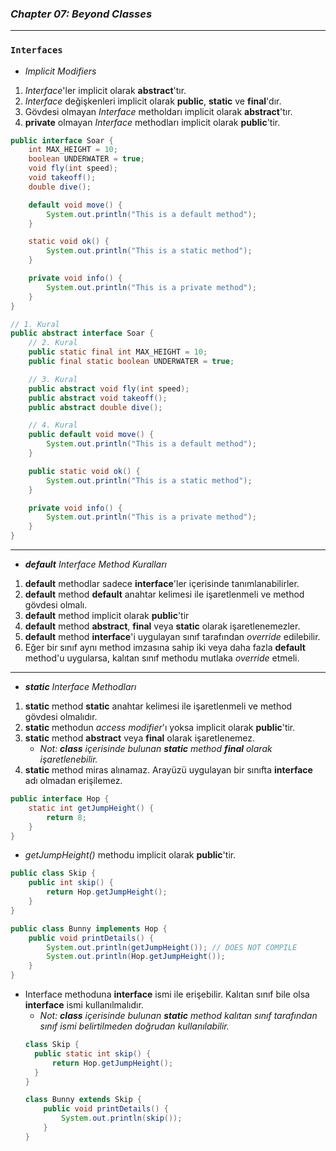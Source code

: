 ### _Chapter 07: Beyond Classes_

---
### `Interfaces`
- _Implicit Modifiers_
1. _Interface_'ler implicit olarak **abstract**'tır.
2. _Interface_ değişkenleri implicit olarak **public**, **static** ve **final**'dır.
3. Gövdesi olmayan _Interface_ metholdarı implicit olarak **abstract**'tır.
4. **private** olmayan _Interface_ methodları implicit olarak **public**'tir.
```java
public interface Soar {
    int MAX_HEIGHT = 10;
    boolean UNDERWATER = true;
    void fly(int speed);
    void takeoff();
    double dive();

    default void move() {
        System.out.println("This is a default method");
    }

    static void ok() {
        System.out.println("This is a static method");
    }

    private void info() {
        System.out.println("This is a private method");
    }
}

// 1. Kural
public abstract interface Soar {
    // 2. Kural   
    public static final int MAX_HEIGHT = 10;
    public final static boolean UNDERWATER = true;

    // 3. Kural
    public abstract void fly(int speed);
    public abstract void takeoff();
    public abstract double dive();

    // 4. Kural
    public default void move() {
        System.out.println("This is a default method");
    }

    public static void ok() {
        System.out.println("This is a static method");
    }

    private void info() {
        System.out.println("This is a private method");
    }
}
```

---
- _**default** Interface Method Kuralları_
1. **default** methodlar sadece **interface**'ler içerisinde tanımlanabilirler.
2. **default** method **default** anahtar kelimesi ile işaretlenmeli ve method gövdesi olmalı.
3. **default** method implicit olarak **public**'tir
4. **default** method **abstract**, **final** veya **static** olarak işaretlenemezler.
5. **default** method **interface**'i uygulayan sınıf tarafından _override_ edilebilir.
6. Eğer bir sınıf aynı method imzasına sahip iki veya daha fazla **default** method'u uygularsa, kalıtan sınıf methodu
   mutlaka _override_ etmeli.

---
- _**static** Interface Methodları_
1. **static** method **static** anahtar kelimesi ile işaretlenmeli ve method gövdesi olmalıdır.
2. **static** methodun _access modifier_'ı yoksa implicit olarak **public**'tir.
3. **static** method **abstract** veya **final** olarak işaretlenemez.
   - _Not: **class** içerisinde bulunan **static** method **final** olarak işaretlenebilir._
4. **static** method miras alınamaz. Arayüzü uygulayan bir sınıfta **interface** adı olmadan erişilemez.
```java
public interface Hop {
    static int getJumpHeight() {
        return 8;
    }
}
```
- _getJumpHeight()_ methodu implicit olarak **public**'tir.

```java
public class Skip {
    public int skip() {
        return Hop.getJumpHeight();
    }
}

public class Bunny implements Hop {
    public void printDetails() {
        System.out.println(getJumpHeight()); // DOES NOT COMPILE
        System.out.println(Hop.getJumpHeight());
    }
}
```
- Interface methoduna **interface** ismi ile erişebilir. Kalıtan sınıf bile olsa **interface** ismi kullanılmalıdır.
  - _Not: **class** içerisinde bulunan **static** method kalıtan sınıf tarafından sınıf ismi belirtilmeden doğrudan 
  kullanılabilir._
  ```java
  class Skip {
    public static int skip() {
        return Hop.getJumpHeight();
    }
  }

  class Bunny extends Skip {
      public void printDetails() {
          System.out.println(skip());
      }
  }
  ```